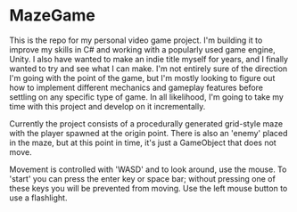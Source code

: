 # MazeGame

This is the repo for my personal video game project. I'm building it to improve my skills in C# and working with a popularly used game engine, Unity. 
I also have wanted to make an indie title myself for years, and I finally wanted to try and see what I can make.
I'm not entirely sure of the direction I'm going with the point of the game, but I'm mostly looking to figure out how to 
implement different mechanics and gameplay features before settling on any specific type of game. In all likelihood, I'm going 
to take my time with this project and develop on it incrementally.

Currently the project consists of a procedurally generated grid-style maze with the player spawned at the origin point.
There is also an 'enemy' placed in the maze, but at this point in time, it's just a GameObject that does not move. 

Movement is controlled with 'WASD' and to look around, use the mouse. To 'start' you can press the enter key or space bar; without 
pressing one of these keys you will be prevented from moving. Use the left mouse button to use a flashlight. 
